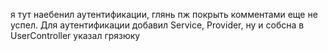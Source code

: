 я тут наебенил аутентификации, глянь пж
покрыть комментами еще не успел.
Для аутентификации добавил Service, Provider, ну и собсна в UserController указал грязюку
